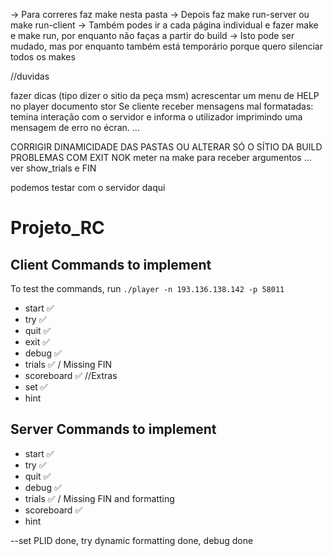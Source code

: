 -> Para correres faz make nesta pasta
-> Depois faz make run-server ou make run-client
-> Também podes ir a cada página individual e fazer make e make run, por enquanto não faças a partir do build
-> Isto pode ser mudado, mas por enquanto também está temporário porque quero silenciar todos os makes

//duvidas

fazer dicas (tipo dizer o sitio da peça msm) acrescentar um menu de HELP no player 
documento stor
Se cliente receber mensagens mal formatadas: temina interação com o servidor e informa o utilizador imprimindo uma mensagem de erro no écran. ...

CORRIGIR DINAMICIDADE DAS PASTAS OU ALTERAR SÓ O SÍTIO DA BUILD
PROBLEMAS COM EXIT NOK
meter na make para receber argumentos ...
ver show_trials e FIN

podemos testar com o servidor daqui

# Projeto_RC

## Client Commands to implement

To test the commands, run `./player -n 193.136.138.142 -p 58011`

- start ✅
- try ✅
- quit ✅
- exit ✅
- debug ✅
- trials ✅ / Missing FIN
- scoreboard ✅
//Extras
- set ✅
- hint

## Server Commands to implement
- start ✅
- try ✅
- quit ✅
- debug ✅
- trials ✅ / Missing FIN and formatting
- scoreboard ✅
- hint

--set PLID done, try dynamic formatting done, debug done
